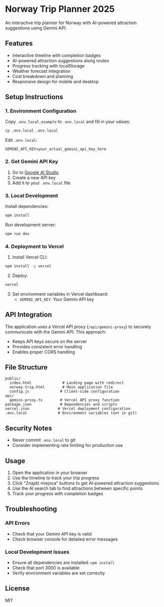 # Norway Trip Planner 2025

An interactive trip planner for Norway with AI-powered attraction suggestions using Gemini API.

## Features

- Interactive timeline with completion badges
- AI-powered attraction suggestions along routes
- Progress tracking with localStorage
- Weather forecast integration
- Cost breakdown and planning
- Responsive design for mobile and desktop

## Setup Instructions

### 1. Environment Configuration

Copy `.env.local.example` to `.env.local` and fill in your values:

```bash
cp .env.local .env.local
```

Edit `.env.local`:
```
GEMINI_API_KEY=your_actual_gemini_api_key_here
```

### 2. Get Gemini API Key

1. Go to [Google AI Studio](https://aistudio.google.com/)
2. Create a new API key
3. Add it to your `.env.local` file

### 3. Local Development

Install dependencies:
```bash
npm install
```

Run development server:
```bash
npm run dev
```

### 4. Deployment to Vercel

1. Install Vercel CLI:
```bash
npm install -g vercel
```

2. Deploy:
```bash
vercel
```

3. Set environment variables in Vercel dashboard:
   - `GEMINI_API_KEY`: Your Gemini API key

## API Integration

The application uses a Vercel API proxy (`/api/gemini-proxy`) to securely communicate with the Gemini API. This approach:

- Keeps API keys secure on the server
- Provides consistent error handling
- Enables proper CORS handling

## File Structure

```
public/
  index.html              # Landing page with redirect
  norway-trip.html        # Main application file
  config.js              # Client-side configuration
api/
  gemini-proxy.ts        # Vercel API proxy function
package.json             # Dependencies and scripts
vercel.json             # Vercel deployment configuration
.env.local              # Environment variables (not in git)
```

## Security Notes

- Never commit `.env.local` to git
- Consider implementing rate limiting for production use

## Usage

1. Open the application in your browser
2. Use the timeline to track your trip progress
3. Click "Znajdź miejsca" buttons to get AI-powered attraction suggestions
4. Use the AI search tab to find attractions between specific points
5. Track your progress with completion badges

## Troubleshooting

### API Errors
- Check that your Gemini API key is valid
- Check browser console for detailed error messages

### Local Development Issues
- Ensure all dependencies are installed: `npm install`
- Check that port 3000 is available
- Verify environment variables are set correctly

## License

MIT
